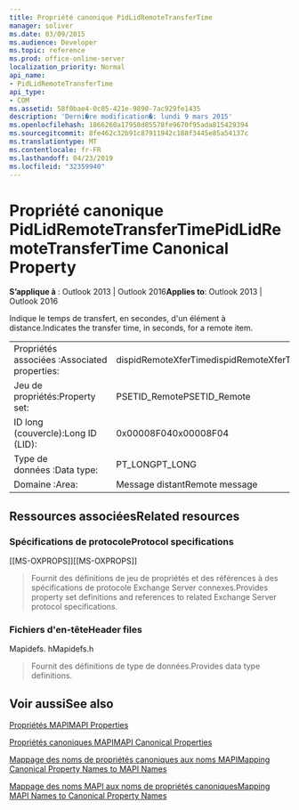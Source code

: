 ```yaml
---
title: Propriété canonique PidLidRemoteTransferTime
manager: soliver
ms.date: 03/09/2015
ms.audience: Developer
ms.topic: reference
ms.prod: office-online-server
localization_priority: Normal
api_name:
- PidLidRemoteTransferTime
api_type:
- COM
ms.assetid: 58f0bae4-0c05-421e-9890-7ac929fe1435
description: 'Derni�re modification�: lundi 9 mars 2015'
ms.openlocfilehash: 1866260a17958d85578fe9670f95ada815429394
ms.sourcegitcommit: 8fe462c32b91c87911942c188f3445e85a54137c
ms.translationtype: MT
ms.contentlocale: fr-FR
ms.lasthandoff: 04/23/2019
ms.locfileid: "32359940"
---
```

# <a name="pidlidremotetransfertime-canonical-property"></a><span data-ttu-id="13805-103">Propriété canonique PidLidRemoteTransferTime</span><span class="sxs-lookup"><span data-stu-id="13805-103">PidLidRemoteTransferTime Canonical Property</span></span>

  
  
<span data-ttu-id="13805-104">**S’applique à** : Outlook 2013 | Outlook 2016</span><span class="sxs-lookup"><span data-stu-id="13805-104">**Applies to**: Outlook 2013 | Outlook 2016</span></span> 
  
<span data-ttu-id="13805-105">Indique le temps de transfert, en secondes, d'un élément à distance.</span><span class="sxs-lookup"><span data-stu-id="13805-105">Indicates the transfer time, in seconds, for a remote item.</span></span>
  
|||
|:-----|:-----|
|<span data-ttu-id="13805-106">Propriétés associées :</span><span class="sxs-lookup"><span data-stu-id="13805-106">Associated properties:</span></span>  <br/> |<span data-ttu-id="13805-107">dispidRemoteXferTime</span><span class="sxs-lookup"><span data-stu-id="13805-107">dispidRemoteXferTime</span></span>  <br/> |
|<span data-ttu-id="13805-108">Jeu de propriétés:</span><span class="sxs-lookup"><span data-stu-id="13805-108">Property set:</span></span>  <br/> |<span data-ttu-id="13805-109">PSETID_Remote</span><span class="sxs-lookup"><span data-stu-id="13805-109">PSETID_Remote</span></span>  <br/> |
|<span data-ttu-id="13805-110">ID long (couvercle):</span><span class="sxs-lookup"><span data-stu-id="13805-110">Long ID (LID):</span></span>  <br/> |<span data-ttu-id="13805-111">0x00008F04</span><span class="sxs-lookup"><span data-stu-id="13805-111">0x00008F04</span></span>  <br/> |
|<span data-ttu-id="13805-112">Type de données :</span><span class="sxs-lookup"><span data-stu-id="13805-112">Data type:</span></span>  <br/> |<span data-ttu-id="13805-113">PT_LONG</span><span class="sxs-lookup"><span data-stu-id="13805-113">PT_LONG</span></span>  <br/> |
|<span data-ttu-id="13805-114">Domaine :</span><span class="sxs-lookup"><span data-stu-id="13805-114">Area:</span></span>  <br/> |<span data-ttu-id="13805-115">Message distant</span><span class="sxs-lookup"><span data-stu-id="13805-115">Remote message</span></span>  <br/> |
   
## <a name="related-resources"></a><span data-ttu-id="13805-116">Ressources associées</span><span class="sxs-lookup"><span data-stu-id="13805-116">Related resources</span></span>

### <a name="protocol-specifications"></a><span data-ttu-id="13805-117">Spécifications de protocole</span><span class="sxs-lookup"><span data-stu-id="13805-117">Protocol specifications</span></span>

<span data-ttu-id="13805-118">[[MS-OXPROPS]]</span><span class="sxs-lookup"><span data-stu-id="13805-118">[[MS-OXPROPS]]</span></span> 
  
> <span data-ttu-id="13805-119">Fournit des définitions de jeu de propriétés et des références à des spécifications de protocole Exchange Server connexes.</span><span class="sxs-lookup"><span data-stu-id="13805-119">Provides property set definitions and references to related Exchange Server protocol specifications.</span></span>
    
### <a name="header-files"></a><span data-ttu-id="13805-120">Fichiers d'en-tête</span><span class="sxs-lookup"><span data-stu-id="13805-120">Header files</span></span>

<span data-ttu-id="13805-121">Mapidefs. h</span><span class="sxs-lookup"><span data-stu-id="13805-121">Mapidefs.h</span></span>
  
> <span data-ttu-id="13805-122">Fournit des définitions de type de données.</span><span class="sxs-lookup"><span data-stu-id="13805-122">Provides data type definitions.</span></span>
    
## <a name="see-also"></a><span data-ttu-id="13805-123">Voir aussi</span><span class="sxs-lookup"><span data-stu-id="13805-123">See also</span></span>



[<span data-ttu-id="13805-124">Propriétés MAPI</span><span class="sxs-lookup"><span data-stu-id="13805-124">MAPI Properties</span></span>](mapi-properties.md)
  
[<span data-ttu-id="13805-125">Propriétés canoniques MAPI</span><span class="sxs-lookup"><span data-stu-id="13805-125">MAPI Canonical Properties</span></span>](mapi-canonical-properties.md)
  
[<span data-ttu-id="13805-126">Mappage des noms de propriétés canoniques aux noms MAPI</span><span class="sxs-lookup"><span data-stu-id="13805-126">Mapping Canonical Property Names to MAPI Names</span></span>](mapping-canonical-property-names-to-mapi-names.md)
  
[<span data-ttu-id="13805-127">Mappage des noms MAPI aux noms de propriétés canoniques</span><span class="sxs-lookup"><span data-stu-id="13805-127">Mapping MAPI Names to Canonical Property Names</span></span>](mapping-mapi-names-to-canonical-property-names.md)

